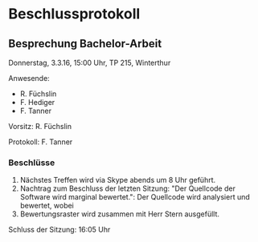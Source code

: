 # Beschlussprotokoll

## Besprechung Bachelor-Arbeit

Donnerstag, 3.3.16, 15:00 Uhr, TP 215, Winterthur

Anwesende:

*   R. Füchslin
*   F. Hediger
*   F. Tanner

Vorsitz: R. Füchslin

Protokoll: F. Tanner

### Beschlüsse

1.  Nächstes Treffen wird via Skype abends um 8 Uhr geführt.
2.  Nachtrag zum Beschluss der letzten Sitzung: "Der Quellcode der Software wird marginal bewertet.":
    Der Quellcode wird analysiert und bewertet, wobei 
3.  Bewertungsraster wird zusammen mit Herr Stern ausgefüllt.

Schluss der Sitzung: 16:05 Uhr

